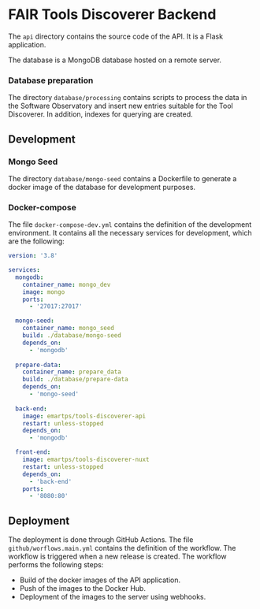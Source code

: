 # FAIR Tools Discoverer Backend


The `api` directory contains the source code of the API. It is a Flask application. 

The database is a MongoDB database hosted on a remote server. 

### Database preparation
The directory `database/processing` contains scripts to process the data in the Software Observatory and insert new entries suitable for the Tool Discoverer. In addition, indexes for querying are created.

## Development

### Mongo Seed 
The directory `database/mongo-seed` contains a Dockerfile to generate a docker image of the database for development purposes. 

### Docker-compose  
The file `docker-compose-dev.yml` contains the definition of the development environment. It contains all the necessary services for development, which are the following:

```yaml
version: '3.8'

services:
  mongodb:
    container_name: mongo_dev
    image: mongo
    ports:
      - '27017:27017'

  mongo-seed:
    container_name: mongo_seed
    build: ./database/mongo-seed
    depends_on:
      - 'mongodb'
  
  prepare-data:
    container_name: prepare_data
    build: ./database/prepare-data
    depends_on:
      - 'mongo-seed'
  
  back-end:
    image: emartps/tools-discoverer-api
    restart: unless-stopped
    depends_on:
      - 'mongodb'

  front-end:
    image: emartps/tools-discoverer-nuxt
    restart: unless-stopped
    depends_on:
      - 'back-end' 
    ports:
      - '8080:80'
``` 

## Deployment 

The deployment is done through GitHub Actions. The file `github/worflows.main.yml` contains the definition of the workflow. The workflow is triggered when a new release is created. The workflow performs the following steps:
- Build of the docker images of the API application.
- Push of the images to the Docker Hub.
- Deployment of the images to the server using webhooks.
